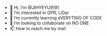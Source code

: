 - 👋 Hi, I’m @JIHYEYU9191
- 👀 I’m interested in GPR, LiDar
- 🌱 I’m currently learning eVERYTNIG OF CODE
- 💞️ I’m looking to collaborate on NO ONE
- 📫 How to reach me by mail

<!---
JIHYEYU9191/JIHYEYU9191 is a ✨ special ✨ repository because its `README.md` (this file) appears on your GitHub profile.
You can click the Preview link to take a look at your changes.
--->
